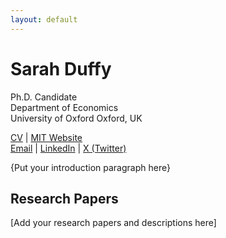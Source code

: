 ```yaml
---
layout: default
---
```


# Sarah Duffy

Ph.D. Candidate  
Department of Economics  
University of Oxford 
Oxford, UK 
 
[CV](#) | [MIT Website](#)  
[Email](#) | [LinkedIn](#) | [X (Twitter)](#)

{Put your introduction paragraph here}

## Research Papers
[Add your research papers and descriptions here]
